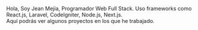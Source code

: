 Hola, Soy Jean Mejía, Programador Web Full Stack.
Uso frameworks como React.js, Laravel, CodeIgniter, Node.js, Next.js.  
Aquí podrás ver algunos proyectos en los que he trabajado.


<!---
jeanmejia/jeanmejia is a ✨ special ✨ repository because its `README.md` (this file) appears on your GitHub profile.
You can click the Preview link to take a look at your changes.
--->
